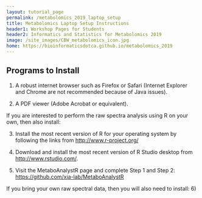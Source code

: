 ```yaml
---
layout: tutorial_page
permalink: /metabolomics_2019_laptop_setup
title: Metabolomics Laptop Setup Instructions
header1: Workshop Pages for Students
header2: Informatics and Statistics for Metabolomics 2019
image: /site_images/CBW_metabolomics_icon.jpg
home: https://bioinformaticsdotca.github.io/metabolomics_2019
---
```


## Programs to Install

1) A robust internet browser such as Firefox or Safari (Internet Explorer and Chrome are not recommended because of Java issues).

2) A PDF viewer (Adobe Acrobat or equivalent).  



If you are interested to perform the raw spectra analysis using R on your own, then also install:

3) Install the most recent version of R for your operating system by following the links from http://www.r-project.org/  
 
4) Download and install the most recent version of R Studio desktop from http://www.rstudio.com/.  

5) Visit the MetaboAnalystR page and complete Step 1 and Step 2: https://github.com/xia-lab/MetaboAnalystR



If you bring your own raw spectral data, then you will also need to install:
6) 


